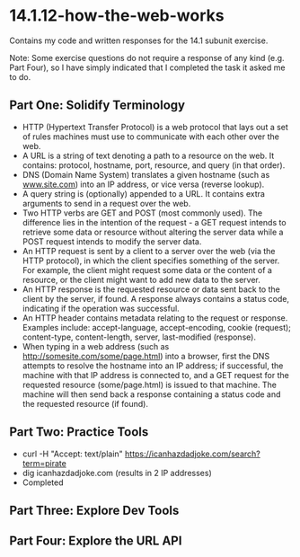 
# 14.1.12-how-the-web-works

Contains my code and written responses for the 14.1 subunit exercise.

Note: Some exercise questions do not require a response of any kind (e.g. Part Four), so I have simply indicated that I completed the task it asked me to do.

## Part One: Solidify Terminology

- HTTP (Hypertext Transfer Protocol) is a web protocol that lays out a set of rules machines must use to communicate with each other over the web.
- A URL is a string of text denoting a path to a resource on the web. It contains: protocol, hostname, port, resource, and query (in that order).
- DNS (Domain Name System) translates a given hostname (such as www.site.com) into an IP address, or vice versa (reverse lookup).
- A query string is (optionally) appended to a URL. It contains extra arguments to send in a request over the web.
- Two HTTP verbs are GET and POST (most commonly used). The difference lies in the intention of the request - a GET request intends to retrieve some data or resource without altering the server data while a POST request intends to modify the server data.
- An HTTP request is sent by a client to a server over the web (via the HTTP protocol), in which the client specifies something of the server. For example, the client might request some data or the content of a resource, or the client might want to add new data to the server.
- An HTTP response is the requested resource or data sent back to the client by the server, if found. A response always contains a status code, indicating if the operation was successful.
- An HTTP header contains metadata relating to the request or response. Examples include: accept-language, accept-encoding, cookie (request); content-type, content-length, server, last-modified (response).
- When typing in a web address (such as http://somesite.com/some/page.html) into a browser, first the DNS attempts to resolve the hostname into an IP address; if successful, the machine with that IP address is connected to, and a GET request for the requested resource (some/page.html) is issued to that machine. The machine will then send back a response containing a status code and the requested resource (if found).

## Part Two: Practice Tools

- curl -H "Accept: text/plain" https://icanhazdadjoke.com/search?term=pirate
- dig icanhazdadjoke.com (results in 2 IP addresses)
- Completed

## Part Three: Explore Dev Tools

## Part Four: Explore the URL API